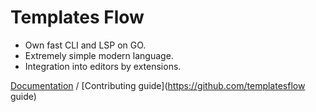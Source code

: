# Templates Flow

- Own fast CLI and LSP on GO.
- Extremely simple modern language.
- Integration into editors by extensions.

[Documentation](https://github.com/termplatesflow/docs) / [Contributing guide](https://github.com/templatesflow guide)
